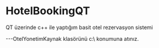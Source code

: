 # HotelBookingQT
QT üzerinde c++ ile yaptığım basit otel rezervasyon sistemi


  ---OtelYonetimKaynak klasörünü c:\ konumuna atınız.
